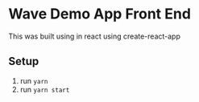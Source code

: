 # Wave Demo App Front End
This was built using in react using create-react-app

## Setup

1. run `yarn`
2. run `yarn start`